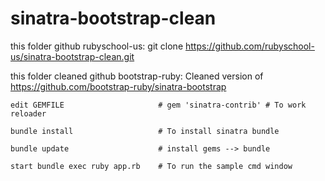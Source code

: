 sinatra-bootstrap-clean
=======================

this folder github rubyschool-us:
git clone https://github.com/rubyschool-us/sinatra-bootstrap-clean.git

this folder cleaned github bootstrap-ruby: 
Cleaned version of https://github.com/bootstrap-ruby/sinatra-bootstrap

    edit GEMFILE                     # gem 'sinatra-contrib' # To work reloader
    
    bundle install                   # To install sinatra bundle

    bundle update                    # install gems --> bundle

    start bundle exec ruby app.rb    # To run the sample cmd window